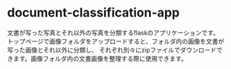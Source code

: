 # document-classification-app

文書が写った写真とそれ以外の写真を分類するflaskのアプリケーションです。トップページで画像フォルダをアップロードすると、フォルダ内の画像を文書が写った画像とそれ以外に分類し、
それぞれ別々にzipファイルでダウンロードできます。画像フォルダ内の文書画像を整理する際に使用できます。
